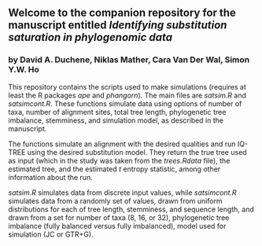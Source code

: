 ## Welcome to the companion repository for the manuscript entitled *Identifying substitution saturation in phylogenomic data*
### by David A. Duchene, Niklas Mather, Cara Van Der Wal, Simon Y.W. Ho

This repository contains the scripts used to make simulations (requires at least the R packages *ape* and *phangorn*). The main files are *satsim.R* and *satsimcont.R*. These functions simulate data using options of number of taxa, number of alignment sites, total tree length, phylogenetic tree imbalance, stemminess, and simulation model, as described in the manuscript.

The functions simulate an alignment with the desired qualities and run IQ-TREE using the desired substitution model. They return the true tree used as input (which in the study was taken from the *trees.Rdata* file), the estimated tree, and the estimated *t* entropy statistic, among other information about the run.

*satsim.R* simulates data from discrete input values, while *satsimcont.R* simulates data from a randomly set of values, drawn from uniform distributions for each of tree length, stemminess, and sequence length, and drawn from a set for number of taxa (8, 16, or 32), phylogenetic tree imbalance (fully balanced versus fully imbalanced), model used for simulation (JC or GTR+G).
